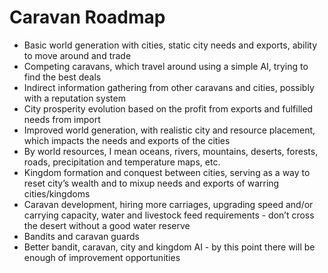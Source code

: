 # Caravan Roadmap
- Basic world generation with cities, static city needs and exports, ability to move around and trade
- Competing caravans, which travel around using a simple AI, trying to find the best deals
- Indirect information gathering from other caravans and cities, possibly with a reputation system
- City prosperity evolution based on the profit from exports and fulfilled needs from import
- Improved world generation, with realistic city and resource placement, which impacts the needs and exports of the cities
- By world resources, I mean oceans, rivers, mountains, deserts, forests, roads, precipitation and temperature maps, etc.
- Kingdom formation and conquest between cities, serving as a way to reset city’s wealth and to mixup needs and exports of warring cities/kingdoms
- Caravan development, hiring more carriages, upgrading speed and/or carrying capacity, water and livestock feed requirements - don’t cross the desert without a good water reserve
- Bandits and caravan guards
- Better bandit, caravan, city and kingdom AI - by this point there will be enough of improvement opportunities